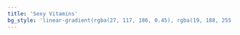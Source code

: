 ```yaml
---
title: 'Sexy Vitamins'
bg_style: 'linear-gradient(rgba(27, 117, 186, 0.45), rgba(19, 188, 255, 0.45)), url(https://s3-us-west-2.amazonaws.com/s.cdpn.io/481345/14859975272_47b06f17a3_o-compressor.jpg)'
---
```

